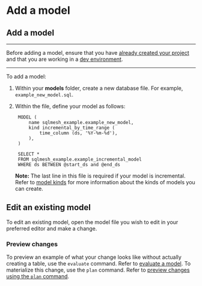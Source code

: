 # Add a model

## Add a model

---

Before adding a model, ensure that you have [already created your project](/guides/create_a_project) and that you are working in a [dev environment](/concepts/environments).

---

To add a model:

1. Within your **models** folder, create a new database file. For example, `example_new_model.sql`.
2. Within the file, define your model as follows:

        MODEL (
            name sqlmesh_example.example_new_model,
            kind incremental_by_time_range (
                time_column (ds, '%Y-%m-%d'),
            ),
        )

        SELECT *
        FROM sqlmesh_example.example_incremental_model
        WHERE ds BETWEEN @start_ds and @end_ds

    **Note:** The last line in this file is required if your model is incremental. Refer to [model kinds](/../concepts/models/model_kinds) for more information about the kinds of models you can create.

## Edit an existing model

To edit an existing model, open the model file you wish to edit in your preferred editor and make a change.

### Preview changes

To preview an example of what your change looks like without actually creating a table, use the `evaluate` command. Refer to [evaluate a model](/guides/evalute_model). To materialize this change, use the `plan` command. Refer to [preview changes using the `plan` command](/guides/validate_model#previewing-changes-using-the-`plan`-command).
